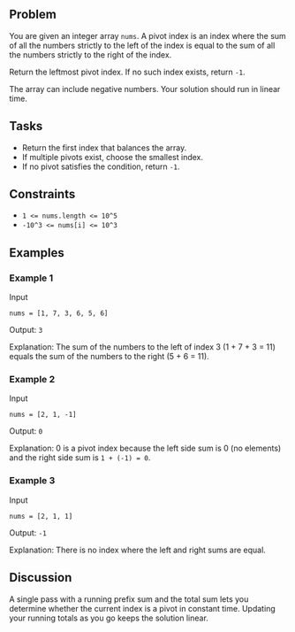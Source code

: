 ## Problem
You are given an integer array `nums`. A pivot index is an index where the sum of all the numbers strictly to the left of the index is equal to the sum of all the numbers strictly to the right of the index.

Return the leftmost pivot index. If no such index exists, return `-1`.

The array can include negative numbers. Your solution should run in linear time.

## Tasks
- Return the first index that balances the array.
- If multiple pivots exist, choose the smallest index.
- If no pivot satisfies the condition, return `-1`.

## Constraints
- `1 <= nums.length <= 10^5`
- `-10^3 <= nums[i] <= 10^3`

## Examples

### Example 1

Input

```
nums = [1, 7, 3, 6, 5, 6]
```

Output: `3`

Explanation: The sum of the numbers to the left of index 3 (1 + 7 + 3 = 11) equals the sum of the numbers to the right (5 + 6 = 11).

### Example 2

Input

```
nums = [2, 1, -1]
```

Output: `0`

Explanation: 0 is a pivot index because the left side sum is 0 (no elements) and the right side sum is `1 + (-1) = 0`.

### Example 3

Input

```
nums = [2, 1, 1]
```

Output: `-1`

Explanation: There is no index where the left and right sums are equal.

## Discussion
A single pass with a running prefix sum and the total sum lets you determine whether the current index is a pivot in constant time. Updating your running totals as you go keeps the solution linear.
